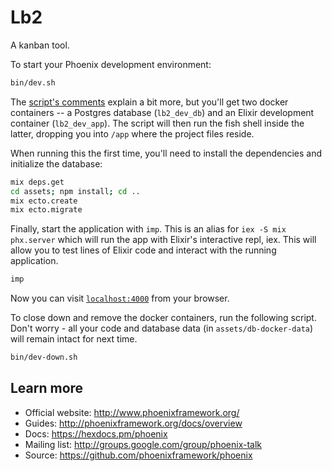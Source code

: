 # Lb2

A kanban tool.

To start your Phoenix development environment:

```bash
bin/dev.sh
```

The [script's comments](bin/dev.sh) explain a bit more, but you'll get two
docker containers -- a Postgres database (`lb2_dev_db`) and an Elixir
development container (`lb2_dev_app`). The script will then run the fish shell
inside the latter, dropping you into `/app` where the project files reside.

When running this the first time, you'll need to install the dependencies and
initialize the database:

```bash
mix deps.get
cd assets; npm install; cd ..
mix ecto.create
mix ecto.migrate
```

Finally, start the application with `imp`. This is an alias for `iex -S mix
phx.server` which will run the app with Elixir's interactive repl, iex. This
will allow you to test lines of Elixir code and interact with the running
application.

```bash
imp
```

Now you can visit [`localhost:4000`](http://localhost:4000) from your browser.

To close down and remove the docker containers, run the following script.
Don't worry - all your code and database data (in `assets/db-docker-data`)
will remain intact for next time.

```bash
bin/dev-down.sh
```

## Learn more

  * Official website: http://www.phoenixframework.org/
  * Guides: http://phoenixframework.org/docs/overview
  * Docs: https://hexdocs.pm/phoenix
  * Mailing list: http://groups.google.com/group/phoenix-talk
  * Source: https://github.com/phoenixframework/phoenix

